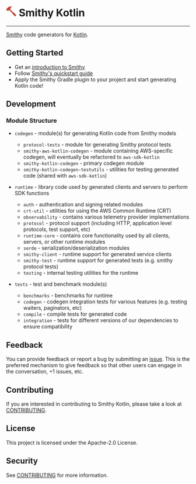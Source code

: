 # <img alt="Smithy" src="https://github.com/smithy-lang/smithy/blob/main/docs/_static/favicon.png?raw=true" width="28"> Smithy Kotlin

---

[Smithy](https://smithy.io/2.0/index.html) code generators for [Kotlin](https://kotlinlang.org/).

## Getting Started
- Get an [introduction to Smithy](https://smithy.io/2.0/index.html)
- Follow [Smithy's quickstart guide](https://smithy.io/2.0/quickstart.html)
- Apply the Smithy Gradle plugin to your project and start generating Kotlin code! 

## Development

### Module Structure

* `codegen` - module(s) for generating Kotlin code from Smithy models
    * `protocol-tests` - module for generating Smithy protocol tests 
    * `smithy-aws-kotlin-codegen` - module containing AWS-specific codegen, will eventually be refactored to `aws-sdk-kotlin`
    * `smithy-kotlin-codegen` - primary codegen module
    * `smithy-kotlin-codegen-testutils` - utilities for testing generated code (shared with `aws-sdk-kotlin`)

* `runtime` - library code used by generated clients and servers to perform SDK functions
  * `auth` - authentication and signing related modules
  * `crt-util` - utilities for using the AWS Common Runtime (CRT)
  * `observability` - contains various telemetry provider implementations
  * `protocol` - protocol support (including HTTP, application level protocols, test support, etc)
  * `runtime-core` - contains core functionality used by all clients, servers, or other runtime modules
  * `serde` - serialization/deserialization modules
  * `smithy-client` - runtime support for generated service clients
  * `smithy-test` - runtime support for generated tests (e.g. smithy protocol tests)
  * `testing` - internal testing utilities for the runtime

* `tests` - test and benchmark module(s)
    * `benchmarks` - benchmarks for runtime
    * `codegen` - codegen integration tests for various features (e.g. testing waiters, paginators, etc)
    * `compile` - compile tests for generated code
    * `integration` - tests for different versions of our dependencies to ensure compatibility

## Feedback

You can provide feedback or report a bug by submitting an [issue](https://github.com/smithy-lang/smithy-kotlin/issues/new/choose).
This is the preferred mechanism to give feedback so that other users can engage in the conversation, +1 issues, etc.


## Contributing 

If you are interested in contributing to Smithy Kotlin, please take a look at [CONTRIBUTING](CONTRIBUTING.md).


## License

This project is licensed under the Apache-2.0 License.


## Security

See [CONTRIBUTING](CONTRIBUTING.md#security-issue-notifications) for more information.

